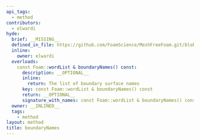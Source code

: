 ```yaml
---
api_tags:
  - method
contributors:
  - elwardi
hyde:
  brief: __MISSING__
  defined_in_file: https://github.com/FoamScience/MeshFreeFoam.git/blob/master/src/meshfree/shapes/basicShape/basicShape.H
  inline:
    owner: elwardi
  overloads:
    const Foam::wordList & boundaryNames() const:
      description: __OPTIONAL__
      inline:
        return: The list of boundary surface names
      key: const Foam::wordList & boundaryNames() const
      return: __OPTIONAL__
      signature_with_names: const Foam::wordList & boundaryNames() const
  owner: __INLINED__
  tags:
    - method
layout: method
title: boundaryNames
---
```

